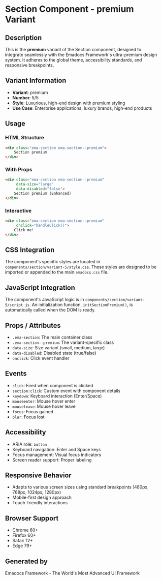 # Section Component - premium Variant

## Description
This is the **premium** variant of the Section component, designed to integrate seamlessly with the Emadocs Framework's ultra-premium design system. It adheres to the global theme, accessibility standards, and responsive breakpoints.

## Variant Information
- **Variant**: premium
- **Number**: 5/5
- **Style**: Luxurious, high-end design with premium styling
- **Use Case**: Enterprise applications, luxury brands, high-end products

## Usage

### HTML Structure
```html
<div class="ema-section ema-section--premium">
    Section premium
</div>
```

### With Props
```html
<div class="ema-section ema-section--premium" 
     data-size="large" 
     data-disabled="false">
    Section premium (Enhanced)
</div>
```

### Interactive
```html
<div class="ema-section ema-section--premium" 
     onclick="handleClick()">
    Click me!
</div>
```

## CSS Integration
The component's specific styles are located in `components/section/variant-5/style.css`. These styles are designed to be imported or appended to the main `emadocs.css` file.

## JavaScript Integration
The component's JavaScript logic is in `components/section/variant-5/script.js`. An initialization function, `initSectionPremium()`, is automatically called when the DOM is ready.

## Props / Attributes
- `.ema-section`: The main container class
- `.ema-section--premium`: The variant-specific class
- `data-size`: Size variant (small, medium, large)
- `data-disabled`: Disabled state (true/false)
- `onclick`: Click event handler

## Events
- `click`: Fired when component is clicked
- `section:click`: Custom event with component details
- `keydown`: Keyboard interaction (Enter/Space)
- `mouseenter`: Mouse hover enter
- `mouseleave`: Mouse hover leave
- `focus`: Focus gained
- `blur`: Focus lost

## Accessibility
- ARIA role: `button`
- Keyboard navigation: Enter and Space keys
- Focus management: Visual focus indicators
- Screen reader support: Proper labeling

## Responsive Behavior
- Adapts to various screen sizes using standard breakpoints (480px, 768px, 1024px, 1280px)
- Mobile-first design approach
- Touch-friendly interactions

## Browser Support
- Chrome 60+
- Firefox 60+
- Safari 12+
- Edge 79+

## Generated by
Emadocs Framework - The World's Most Advanced UI Framework
